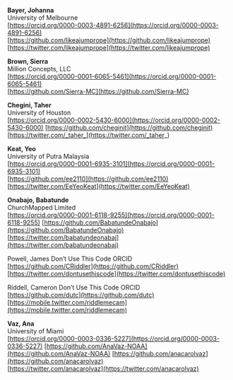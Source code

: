 __Bayer, Johanna__  
University of Melbourne  
[https://orcid.org/0000-0003-4891-6256](https://orcid.org/0000-0003-4891-6256)  
[https://github.com/likeajumprope](https://github.com/likeajumprope)  
[https://twitter.com/likeajumprope](https://twitter.com/likeajumprope)  
  
__Brown, Sierra__  
Million Concepts, LLC  
[https://orcid.org/0000-0001-6065-5461](https://orcid.org/0000-0001-6065-5461)  
[https://github.com/Sierra-MC](https://github.com/Sierra-MC)  
  
__Chegini, Taher__  
University of Houston  
[https://orcid.org/0000-0002-5430-6000](https://orcid.org/0000-0002-5430-6000)
[https://github.com/cheginit](https://github.com/cheginit)  
[https://twitter.com/_taher_](https://twitter.com/_taher_)    
  
__Keat, Yeo__  
University of Putra Malaysia  
[https://orcid.org/0000-0001-6935-3101](https://orcid.org/0000-0001-6935-3101)  
[https://github.com/ee2110](https://github.com/ee2110)  
[https://twitter.com/EeYeoKeat](https://twitter.com/EeYeoKeat)  
  
__Onabajo, Babatunde__  
ChurchMapped Limited  
[https://orcid.org/0000-0001-6118-9255](https://orcid.org/0000-0001-6118-9255)
[https://github.com/BabatundeOnabajo](https://github.com/BabatundeOnabajo)  
[https://twitter.com/babatundeonabaj](https://twitter.com/babatundeonabaj)		
  
Powell, James
Don’t Use This Code
ORCID  
[https://github.com/CRiddler](https://github.com/CRiddler) 
[https://twitter.com/dontusethiscode](https://twitter.com/dontusethiscode)
  
Riddell, Cameron
Don’t Use This Code
ORCID  
[https://github.com/dutc](https://github.com/dutc)
[https://mobile.twitter.com/riddlemecam](https://mobile.twitter.com/riddlemecam)
  
__Vaz, Ana__  
University of Miami  
[https://orcid.org/0000-0003-0336-5227](https://orcid.org/0000-0003-0336-5227)
[https://github.com/AnaVaz-NOAA](https://github.com/AnaVaz-NOAA)
[https://github.com/anacarolvaz](https://github.com/anacarolvaz)	
[https://twitter.com/anacarolvaz](https://twitter.com/anacarolvaz)			

